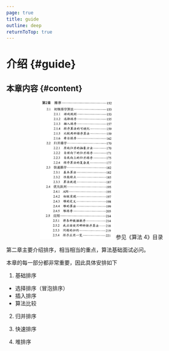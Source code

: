 ```yaml
---
page: true
title: guide
outline: deep
returnToTop: true
---
```


# 介绍 {#guide}

## 本章内容 {#content}

<div align='center'>
  <img src="./images/0-guide/catalog.png" style="zoom:36%;" />
  <span class="comment-alg4-book">参见《算法 4》目录</span>
</div>

第二章主要介绍排序，相当相当的重点，算法基础面试必问。

本章的每一部分都非常重要，因此具体安排如下

1. 基础排序

- 选择排序（冒泡排序）
- 插入排序
- 算法比较

2. 归并排序

3. 快速排序

4. 堆排序
